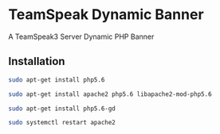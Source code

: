 TeamSpeak Dynamic Banner
========================

A TeamSpeak3 Server Dynamic PHP Banner 


## Installation

``` bash
sudo apt-get install php5.6

sudo apt-get install apache2 php5.6 libapache2-mod-php5.6

sudo apt-get install php5.6-gd

sudo systemctl restart apache2
```
